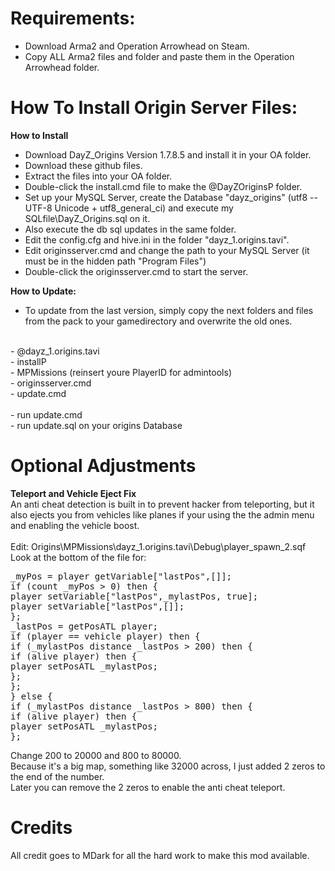 Requirements:
===================================

- Download Arma2 and Operation Arrowhead on Steam.<br>
- Copy ALL Arma2 files and folder and paste them in the Operation Arrowhead folder.<br>


How To Install Origin Server Files:
===================================
<b>How to Install</b>
- Download DayZ_Origins Version 1.7.8.5 and install it in your OA folder.<br>
- Download these github files.<br>
- Extract the files into your OA folder.<br>
- Double-click the install.cmd file to make the @DayZOriginsP folder.<br>
- Set up your MySQL Server, create the Database "dayz_origins" (utf8 -- UTF-8 Unicode + utf8_general_ci) and execute my SQLfile\DayZ_Origins.sql on it.<br>
- Also execute the db sql updates in the same folder.<br>
- Edit the config.cfg and hive.ini in the folder "dayz_1.origins.tavi".<br>
- Edit originsserver.cmd and change the path to your MySQL Server (it must be in the hidden path "Program Files")<br>
- Double-click the originsserver.cmd to start the server.<br>

<b>How to Update:</b>
- To update from the last version, simply copy the next folders and files from the pack to your gamedirectory and overwrite the old ones.<br>
<br>
	- @dayz_1.origins.tavi<br>
	- installP<br>
	- MPMissions	(reinsert youre PlayerID for admintools)<br>
	- originsserver.cmd<br>
	- update.cmd<br>
	<br>
	- run update.cmd <br>
	- run update.sql on your origins Database<br>


Optional Adjustments
============================
<b>Teleport and Vehicle Eject Fix</b><br>
An anti cheat detection is built in to prevent hacker from teleporting, but it also ejects you from vehicles like planes if your using the the admin menu and enabling the vehicle boost.
<br><br>
Edit: Origins\MPMissions\dayz_1.origins.tavi\Debug\player_spawn_2.sqf<br>
Look at the bottom of the file for:<br>
<pre>_myPos = player getVariable["lastPos",[]];
if (count _myPos > 0) then {
player setVariable["lastPos",_mylastPos, true];
player setVariable["lastPos",[]];
};
_lastPos = getPosATL player;
if (player == vehicle player) then {
if (_mylastPos distance _lastPos > 200) then {
if (alive player) then {
player setPosATL _mylastPos;
};
};
} else {
if (_mylastPos distance _lastPos > 800) then {
if (alive player) then {
player setPosATL _mylastPos;
};</pre>
Change 200 to 20000 and 800 to 80000.<br>
Because it's a big map, something like 32000 across, I just added 2 zeros to the end of the number.<br>
Later you can remove the 2 zeros to enable the anti cheat teleport.<br>


Credits
============================
All credit goes to MDark for all the hard work to make this mod available.